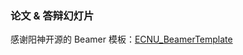 ### 论文 & 答辩幻灯片

感谢阳神开源的 Beamer 模板：[ECNU_BeamerTemplate](https://github.com/godweiyang/ECNU_BeamerTemplate)

